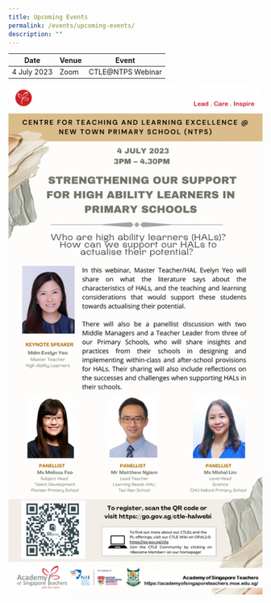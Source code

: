 ```yaml
---
title: Upcoming Events
permalink: /events/upcoming-events/
description: ""
---
```

<p id="tcef23"></p>

| Date | Venue | Event|
| -------- | -------- | -------- |
| 4 July 2023     | Zoom  | CTLE@NTPS Webinar|

<a href="https://go.gov.sg/ctlemetacognitionwebinar"><img src="/images/Events/ctle-hal-jul23.png" style="width:1000px"></a>